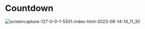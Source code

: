 # Countdown




![screencapture-127-0-0-1-5501-index-html-2023-08-14-14_11_30](https://github.com/JaniNiki1612/Password/assets/138650328/d48837d2-8dd8-47ce-9b1e-284ba737ade3)
